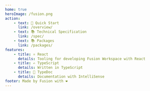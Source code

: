 ```yaml
---
home: true
heroImage: /fusion.png
action:
    - text: 🚀 Quick Start
      link: /overview/
    - text: 📚 Technical Specification
      link: /spec/
    - text: 📚 Packages
      link: /packages/
features:
    - title: ⚛️ React
      details: Tooling for developing Fusion Workspace with React
    - title: ✍️ TypeScript
      details: Written in TypeScript
    - title: 📄 TypeDoc
      details: Documentation with IntelliSense
footer: Made by Fusion with ❤️
---
```

